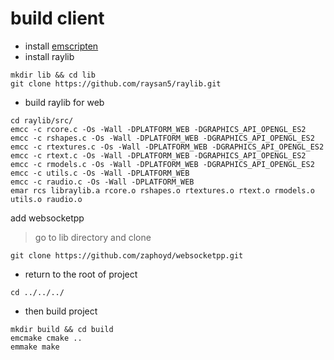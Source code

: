 # build client
 - install [emscripten](https://emscripten.org/docs/getting_started/downloads.html#installation-instructions-using-the-emsdk-recommended)
 - install raylib
 ```console
mkdir lib && cd lib 
git clone https://github.com/raysan5/raylib.git
 ```
 - build raylib for web
```console
cd raylib/src/
emcc -c rcore.c -Os -Wall -DPLATFORM_WEB -DGRAPHICS_API_OPENGL_ES2
emcc -c rshapes.c -Os -Wall -DPLATFORM_WEB -DGRAPHICS_API_OPENGL_ES2
emcc -c rtextures.c -Os -Wall -DPLATFORM_WEB -DGRAPHICS_API_OPENGL_ES2
emcc -c rtext.c -Os -Wall -DPLATFORM_WEB -DGRAPHICS_API_OPENGL_ES2
emcc -c rmodels.c -Os -Wall -DPLATFORM_WEB -DGRAPHICS_API_OPENGL_ES2
emcc -c utils.c -Os -Wall -DPLATFORM_WEB
emcc -c raudio.c -Os -Wall -DPLATFORM_WEB
emar rcs libraylib.a rcore.o rshapes.o rtextures.o rtext.o rmodels.o utils.o raudio.o
```
add websocketpp
> go to lib directory and clone
```console
git clone https://github.com/zaphoyd/websocketpp.git
```
- return to the root of project
```console
cd ../../../
```
- then build project
```console
mkdir build && cd build
emcmake cmake ..   
emmake make
```
